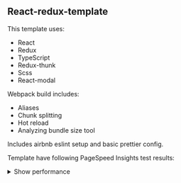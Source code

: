 ## React-redux-template

This template uses:

- React
- Redux
- TypeScript
- Redux-thunk
- Scss
- React-modal

Webpack build includes:

- Aliases
- Chunk splitting
- Hot reload
- Analyzing bundle size tool

<p>
Includes airbnb eslint setup and basic prettier config.
</p>

Template have following PageSpeed Insights test results:

<details><summary>Show performance</summary>

![PageSpeed Insights](/public/performance.png)

</details>
